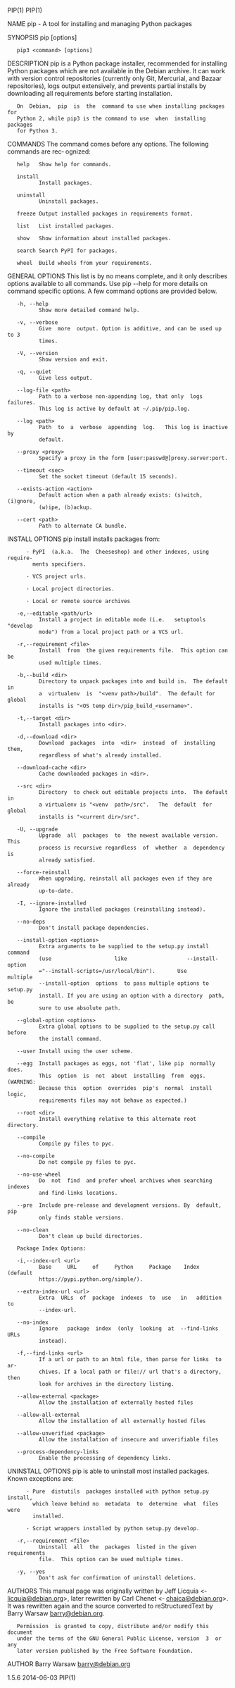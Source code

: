 PIP(1)                                                                 PIP(1)

NAME
       pip - A tool for installing and managing Python packages

SYNOPSIS
       pip <command> [options]

       pip3 <command> [options]

DESCRIPTION
       pip  is  a Python package installer, recommended for installing Python
       packages which are not available in the Debian archive.  It  can  work
       with  version control repositories (currently only Git, Mercurial, and
       Bazaar repositories), logs output extensively,  and  prevents  partial
       installs by downloading all requirements before starting installation.

       On  Debian,  pip  is  the  command to use when installing packages for
       Python 2, while pip3 is the command to use  when  installing  packages
       for Python 3.

COMMANDS
       The command comes before any options.  The following commands are rec‐
       ognized:

       help   Show help for commands.

       install
              Install packages.

       uninstall
              Uninstall packages.

       freeze Output installed packages in requirements format.

       list   List installed packages.

       show   Show information about installed packages.

       search Search PyPI for packages.

       wheel  Build wheels from your requirements.

GENERAL OPTIONS
       This list is by no means  complete,  and  it  only  describes  options
       available  to all commands.  Use pip <command> --help for more details
       on command specific options.   A  few  command  options  are  provided
       below.

       -h, --help
              Show more detailed command help.

       -v, --verbose
              Give  more  output. Option is additive, and can be used up to 3
              times.

       -V, --version
              Show version and exit.

       -q, --quiet
              Give less output.

       --log-file <path>
              Path to a verbose non-appending log, that only  logs  failures.
              This log is active by default at ~/.pip/pip.log.

       --log <path>
              Path  to  a  verbose  appending  log.   This log is inactive by
              default.

       --proxy <proxy>
              Specify a proxy in the form [user:passwd@]proxy.server:port.

       --timeout <sec>
              Set the socket timeout (default 15 seconds).

       --exists-action <action>
              Default action when a path already exists: (s)witch,  (i)gnore,
              (w)ipe, (b)ackup.

       --cert <path>
              Path to alternate CA bundle.

INSTALL OPTIONS
       pip install installs packages from:

          · PyPI  (a.k.a.  The  Cheeseshop) and other indexes, using require‐
            ments specifiers.

          · VCS project urls.

          · Local project directories.

          · Local or remote source archives

       -e,--editable <path/url>
              Install a project in editable mode (i.e.   setuptools  "develop
              mode") from a local project path or a VCS url.

       -r,--requirement <file>
              Install  from  the given requirements file.  This option can be
              used multiple times.

       -b,--build <dir>
              Directory to unpack packages into and build in.  The default in
              a  virtualenv  is  "<venv path>/build".  The default for global
              installs is "<OS temp dir>/pip_build_<username>".

       -t,--target <dir>
              Install packages into <dir>.

       -d,--download <dir>
              Download  packages  into  <dir>  instead  of  installing  them,
              regardless of what's already installed.

       --download-cache <dir>
              Cache downloaded packages in <dir>.

       --src <dir>
              Directory  to check out editable projects into.  The default in
              a virtualenv is "<venv  path>/src".   The  default  for  global
              installs is "<current dir>/src".

       -U, --upgrade
              Upgrade  all  packages  to  the newest available version.  This
              process is recursive regardless  of  whether  a  dependency  is
              already satisfied.

       --force-reinstall
              When upgrading, reinstall all packages even if they are already
              up-to-date.

       -I, --ignore-installed
              Ignore the installed packages (reinstalling instead).

       --no-deps
              Don't install package dependencies.

       --install-option <options>
              Extra arguments to be supplied to the setup.py install  command
              (use                    like                   --install-option
              ="--install-scripts=/usr/local/bin").       Use        multiple
              --install-option  options  to pass multiple options to setup.py
              install. If you are using an option with a directory  path,  be
              sure to use absolute path.

       --global-option <options>
              Extra global options to be supplied to the setup.py call before
              the install command.

       --user Install using the user scheme.

       --egg  Install packages as eggs, not 'flat', like pip  normally  does.
              This  option  is  not  about  installing  from  eggs. (WARNING:
              Because this  option  overrides  pip's  normal  install  logic,
              requirements files may not behave as expected.)

       --root <dir>
              Install everything relative to this alternate root directory.

       --compile
              Compile py files to pyc.

       --no-compile
              Do not compile py files to pyc.

       --no-use-wheel
              Do  not  find  and prefer wheel archives when searching indexes
              and find-links locations.

       --pre  Include pre-release and development versions. By  default,  pip
              only finds stable versions.

       --no-clean
              Don't clean up build directories.

       Package Index Options:

       -i,--index-url <url>
              Base     URL     of     Python     Package    Index    (default
              https://pypi.python.org/simple/).

       --extra-index-url <url>
              Extra  URLs  of  package  indexes  to  use   in   addition   to
              --index-url.

       --no-index
              Ignore   package  index  (only  looking  at  --find-links  URLs
              instead).

       -f,--find-links <url>
              If a url or path to an html file, then parse for links  to  ar‐
              chives. If a local path or file:// url that's a directory, then
              look for archives in the directory listing.

       --allow-external <package>
              Allow the installation of externally hosted files

       --allow-all-external
              Allow the installation of all externally hosted files

       --allow-unverified <package>
              Allow the installation of insecure and unverifiable files

       --process-dependency-links
              Enable the processing of dependency links.

UNINSTALL OPTIONS
       pip is able to uninstall most  installed  packages.  Known  exceptions
       are:

          · Pure  distutils  packages installed with python setup.py install,
            which leave behind no  metadata  to  determine  what  files  were
            installed.

          · Script wrappers installed by python setup.py develop.

       -r,--requirement <file>
              Uninstall  all  the  packages  listed in the given requirements
              file.  This option can be used multiple times.

       -y, --yes
              Don't ask for confirmation of uninstall deletions.

AUTHORS
       This  manual  page  was  originally  written  by   Jeff   Licquia   <‐
       licquia@debian.org>,    later    rewritten    by    Carl   Chenet   <‐
       chaica@debian.org>.  It was rewritten again and the  source  converted
       to reStructuredText by Barry Warsaw <barry@debian.org>.

       Permission  is granted to copy, distribute and/or modify this document
       under the terms of the GNU General Public License, version  3  or  any
       later version published by the Free Software Foundation.

AUTHOR
       Barry Warsaw <barry@debian.org>

1.5.6                             2014-06-03                           PIP(1)
